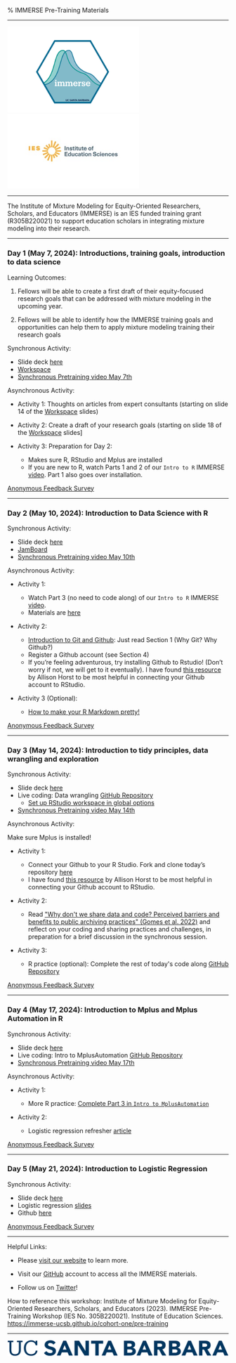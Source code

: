 % IMMERSE Pre-Training Materials


------------------------------------------------------------------------

<p align="center">

<img src="images/immerse_hex_small.png" width="300"/> <img src="images/IESNewLogo.jpg" width="300"/>

</p>

------------------------------------------------------------------------

<p align="center">

The Institute of Mixture Modeling for Equity-Oriented Researchers, Scholars, and Educators (IMMERSE) is an IES funded training grant (R305B220021) to support education scholars in integrating mixture modeling into their research.

</p>

------------------------------------------------------------------------

### Day 1 (May 7, 2024): Introductions, training goals, introduction to data science


Learning Outcomes:

1. Fellows will be able to create a first draft of their equity-focused research goals that can be addressed with mixture modeling in the upcoming year.

2. Fellows will be able to identify how the IMMERSE training goals and opportunities can help them to apply mixture modeling training their research goals


Synchronous Activity:

* Slide deck [here](https://drive.google.com/file/d/1akTEh4_onk83U-BWFSIT9lA1h-DrQjis/view?usp=sharing)
* [Workspace](https://docs.google.com/presentation/d/11x9KBbsMV3aZhANnffh6W_c2DOct7YacHLgfddL1_1E/edit?usp=sharing)
* [Synchronous Pretraining video May 7th](https://drive.google.com/file/d/17mBEtkqRgJ9NC5DBWDNV_GYsn0d9Bo4c/view?usp=sharing)

Asynchronous Activity:

* Activity 1: Thoughts on articles from expert consultants (starting on slide 14 of the [Workspace](https://docs.google.com/presentation/d/11x9KBbsMV3aZhANnffh6W_c2DOct7YacHLgfddL1_1E/edit?usp=sharing) slides)

* Activity 2: Create a draft of your research goals (starting on slide 18 of the [Workspace](https://docs.google.com/presentation/d/11x9KBbsMV3aZhANnffh6W_c2DOct7YacHLgfddL1_1E/edit?usp=sharing) slides]

* Activity 3: Preparation for Day 2:
   *   Makes sure R, RStudio and Mplus are installed
  * If you are new to R, watch Parts 1 and 2 of our `Intro to R` IMMERSE [video](https://www.youtube.com/watch?v=TmbUTuMs-sA&ab_channel=IMMERSETrainingProgram). Part 1 also goes over installation. 


[Anonymous Feedback Survey](https://forms.gle/nZxZ9BfYpmJ7HnYPA)

------------------------------------------------------------------------

### Day 2 (May 10, 2024): Introduction to Data Science with R


Synchronous Activity:

* Slide deck [here](https://docs.google.com/presentation/d/1SWmU1gpE-stN8JOrAkT_7S6QYlWL0PlDHd4j6z9uA24/edit?usp=sharing)
* [JamBoard](https://jamboard.google.com/d/1gS3nslDAlpEDpf6eJEFwO82Zlr6WrBJZfM8XjvVNPCQ/edit?usp=sharing)
* [Synchronous Pretraining video May 10th](https://drive.google.com/file/d/1ft56i90FUwUcUsLWZpWTlqD0bUVvpfI9/view?usp=sharing)


Asynchronous Activity:

* Activity 1: 
  *   Watch Part 3 (no need to code along) of our `Intro to R` IMMERSE [video](https://www.youtube.com/watch?v=TmbUTuMs-sA&ab_channel=IMMERSETrainingProgram). 
  *   Materials are [here](https://github.com/immerse-ucsb/intro_to_rstudio)

* Activity 2: 
  *   [Introduction to Git and Github](https://happygitwithr.com/big-picture): Just read Section 1 (Why Git? Why Github?) 
  *   Register a Github account (see Section 4)
  *   If you’re feeling adventurous, try installing Github to Rstudio! (Don’t worry if not, we will get to it eventually). I have found [this resource](https://docs.google.com/document/d/1zx2upJJqFZe94O3BQSMI56Z76s3haLXC0otKSpcZaJQ/edit?usp=sharing) by Allison Horst to be most helpful in connecting your Github account to RStudio.

* Activity 3 (Optional):
  *   [How to make your R Markdown pretty!](https://www.youtube.com/watch?v=v048ru5v0BE)


[Anonymous Feedback Survey](https://forms.gle/RD6P3H9offKL4WFD7)

------------------------------------------------------------------------

### Day 3 (May 14, 2024): Introduction to tidy principles, data wrangling and exploration

Synchronous Activity:
* Slide deck [here](https://docs.google.com/presentation/d/1GD87zgZpevZMkEp_1l6xmpmjCPGBqayL8l9hFUkpd2U/edit?usp=sharing)
* Live coding: Data wrangling [GitHub Repository](https://github.com/immerse-ucsb/tidy_wrangling_practice)
    *   [Set up RStudio workspace in global options](https://docs.google.com/document/d/1xnIJ8maW_yHn-vYFba6AhULMMLplIGjJQuIM2iqmpDw/edit#heading=h.k5zbnx9cqbgj)
* [Synchronous Pretraining video May 14th](https://drive.google.com/file/d/1PROFSF-C21kM9Py_1X1_kDln0QIWWLpr/view?usp=sharing)

Asynchronous Activity:

Make sure Mplus is installed!

* Activity 1:
  *   Connect your Github to your R Studio. Fork and clone today’s repository [here](https://github.com/immerse-ucsb/tidy_wrangling_practice)
    *   I have found [this resource](https://docs.google.com/document/d/1zx2upJJqFZe94O3BQSMI56Z76s3haLXC0otKSpcZaJQ/edit?usp=sharing) by Allison Horst to be most helpful in connecting your Github account to RStudio.

* Activity 2: 
  *   Read ["Why don't we share data and code? Perceived barriers and benefits to public archiving practices" (Gomes et al. 2022)](<https://drive.google.com/file/d/1JwVBErmizy4A660cMGUsaJEc5AVr5aUE/view?usp=share_link>) and reflect on your coding and sharing practices and challenges, in preparation for a brief discussion in the synchronous session.

* Activity 3:
  *   R practice (optional): Complete the rest of today's code along [GitHub Repository](https://github.com/immerse-ucsb/tidy_wrangling_practice)
  

[Anonymous Feedback Survey](https://forms.gle/SJahUuTgz6v78SCn6)

------------------------------------------------------------------------

### Day 4 (May 17, 2024): Introduction to Mplus and Mplus Automation in R

Synchronous Activity:
* Slide deck [here](https://docs.google.com/presentation/d/1RRextVR8whicUqq_P2Pzf4sB1P4rn4cX2-rB1Wh49FY/edit?usp=sharing)
* Live coding: Intro to MplusAutomation [GitHub Repository](https://github.com/immerse-ucsb/intro-to-mplusautomation)
* [Synchronous Pretraining video May 17th](https://drive.google.com/file/d/1asSVU4CRszlnMPr2xdCSjnKSmf56Qv9W/view?usp=sharing)

Asynchronous Activity:

* Activity 1: 
  *   More R practice: [Complete Part 3 in `Intro to MplusAutomation`](https://github.com/immerse-ucsb/intro-to-mplusautomation)

* Activity 2: 
  *   Logistic regression refresher [article](https://openpublishing.library.umass.edu/pare/article/id/1357/)


[Anonymous Feedback Survey](https://forms.gle/e3kJSwG75Y1Yt9wY7)

------------------------------------------------------------------------

### Day 5 (May 21, 2024): Introduction to Logistic Regression

Synchronous Activity:
* Slide deck [here](https://docs.google.com/presentation/d/1RRextVR8whicUqq_P2Pzf4sB1P4rn4cX2-rB1Wh49FY/edit?usp=sharing)
* Logistic regression [slides](https://immerse-ucsb.github.io/cohort-two/IMMERSE_PreTraining_Day5_LogisticRegressionInMplus.pdf)
* Github [here](https://github.com/immerse-ucsb/logistic_regression)

[Anonymous Feedback Survey](https://forms.gle/Lhq76SN2ojRz8ncy5)

------------------------------------------------------------------------

Helpful Links:

-   Please [visit our website](https://immerse.education.ucsb.edu/) to learn more.

-   Visit our [GitHub](https://github.com/immerse-ucsb) account to access all the IMMERSE materials.

-   Follow us on [Twitter](https://twitter.com/IMMERSE_UCSB)!

How to reference this workshop: Institute of Mixture Modeling for Equity-Oriented Researchers, Scholars, and Educators (2023). IMMERSE Pre-Training Workshop (IES No. 305B220021). Institute of Education Sciences. <https://immerse-ucsb.github.io/cohort-one/pre-training>

------------------------------------------------------------------------

![](images/UCSB_Navy_mark.png)
